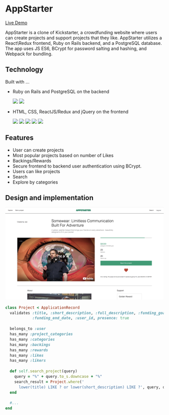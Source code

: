 # AppStarter

[Live Demo](https://apstarter.herokuapp.com/)

AppStarter is a clone of Kickstarter, a crowdfunding website where users can create projects and support projects that they like. AppStarter utilizes a React\Redux frontend, Ruby on Rails backend, and a PostgreSQL database. The app uses JS ES6, BCrypt for password salting and hashing, and Webpack for bundling.

## Technology

Built with ...
* Ruby on Rails and PostgreSQL on the backend

  <img src="https://user-images.githubusercontent.com/26920351/36052369-45a5788a-0da2-11e8-8058-8ef5c98c759c.jpeg" height="30">
  <img src="https://user-images.githubusercontent.com/26920351/36052411-766d6d88-0da2-11e8-8585-8fe14190f03b.png" width="30">  
* HTML, CSS, ReactJS/Redux and jQuery on the frontend

  <img src="https://user-images.githubusercontent.com/26920351/36052477-a6e7e416-0da2-11e8-813a-1ee556d4d8b0.png" width="30">  <img src="https://user-images.githubusercontent.com/26920351/36052488-b2fb00b2-0da2-11e8-995b-aeac3b9e68bb.png" height="30">  <img src="https://user-images.githubusercontent.com/26920351/36052718-a5709848-0da3-11e8-8a16-bf47966d3f63.png" width="25">  <img src="https://user-images.githubusercontent.com/26920351/36052733-b59ab8f2-0da3-11e8-941b-2afc80a4219e.png" width="25">  <img src="https://user-images.githubusercontent.com/26920351/36052738-c0aa4ed8-0da3-11e8-9497-aade7259fbfd.png" width="34">

## Features

  * User can create projects
  * Most popular projects based on number of Likes
  * Backings/Rewards
  * Secure frontend to backend user authentication using BCrypt.
  * Users can like projects
  * Search
  * Explore by categories

## Design and implementation

![main](https://github.com/achynaliev/AppStarter/blob/master/wireframes/projectpage.png)

```ruby
class Project < ApplicationRecord
  validates :title, :short_description, :full_description, :funding_goal,
            :funding_end_date, :user_id, presence: true

  belongs_to :user
  has_many :project_categories
  has_many :categories
  has_many :backings
  has_many :rewards
  has_many :likes
  has_many :likers

  def self.search_project(query)
    query = "%" + query.to_s.downcase + "%"
    search_result = Project.where('
      lower(title) LIKE ? or lower(short_description) LIKE ?', query, query)
  end

  #...
end

```
